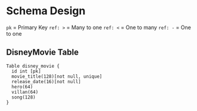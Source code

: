 # Schema Design

`pk` = Primary Key
`ref: >` = Many to one
`ref: <` = One to many
`ref: -` = One to one

## DisneyMovie Table

```
Table disney_movie {
  id int [pk]
  movie_title(128)[not null, unique]
  release_date(16)[not null]
  hero(64)
  villan(64)
  song(128)
}
```
